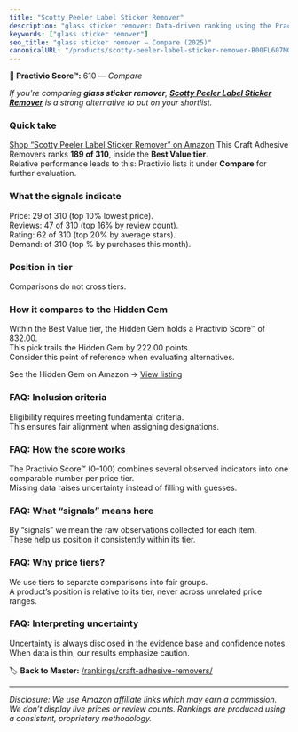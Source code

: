 ```yaml
---
title: "Scotty Peeler Label Sticker Remover"
description: "glass sticker remover: Data-driven ranking using the Practivio Score™. Positioned by quality, value, demand, findability, momentum."
keywords: ["glass sticker remover"]
seo_title: "glass sticker remover — Compare (2025)"
canonicalURL: "/products/scotty-peeler-label-sticker-remover-B00FL607MO/"
---
```


**🛒 Practivio Score™:** 610 — _Compare_


*If you're comparing **glass sticker remover**, **[Scotty Peeler Label Sticker Remover](https://www.amazon.com/dp/B00FL607MO?tag=practivio-20)** is a strong alternative to put on your shortlist.*
### Quick take
[Shop “Scotty Peeler Label Sticker Remover” on Amazon](https://www.amazon.com/dp/B00FL607MO?tag=practivio-20)
This Craft Adhesive Removers ranks **189 of 310**, inside the **Best Value tier**.  
Relative performance leads to this: Practivio lists it under **Compare** for further evaluation.

### What the signals indicate
Price: 29 of 310 (top 10% lowest price).  
Reviews: 47 of 310 (top 16% by review count).  
Rating: 62 of 310 (top 20% by average stars).  
Demand:  of 310 (top % by purchases this month).

### Position in tier
Comparisons do not cross tiers.

### How it compares to the Hidden Gem
Within the Best Value tier, the Hidden Gem holds a Practivio Score™ of 832.00.  
This pick trails the Hidden Gem by 222.00 points.  
Consider this point of reference when evaluating alternatives.  

See the Hidden Gem on Amazon → [View listing](https://www.amazon.com/dp/B0CJNS7RV1?tag=practivio-20)

### FAQ: Inclusion criteria
Eligibility requires meeting fundamental criteria.  
This ensures fair alignment when assigning designations.

### FAQ: How the score works
The Practivio Score™ (0–100) combines several observed indicators into one comparable number per price tier.  
Missing data raises uncertainty instead of filling with guesses.

### FAQ: What “signals” means here
By “signals” we mean the raw observations collected for each item.  
These help us position it consistently within its tier.

### FAQ: Why price tiers?
We use tiers to separate comparisons into fair groups.  
A product’s position is relative to its tier, never across unrelated price ranges.

### FAQ: Interpreting uncertainty
Uncertainty is always disclosed in the evidence base and confidence notes.  
When data is thin, our results emphasize caution.

<!-- Missing template for Compare/CompareWithinPriceClass -->


🏷️ **Back to Master:** [/rankings/craft-adhesive-removers/](/rankings/craft-adhesive-removers/)

---
_Disclosure: We use Amazon affiliate links which may earn a commission. We don’t display live prices or review counts. Rankings are produced using a consistent, proprietary methodology._
